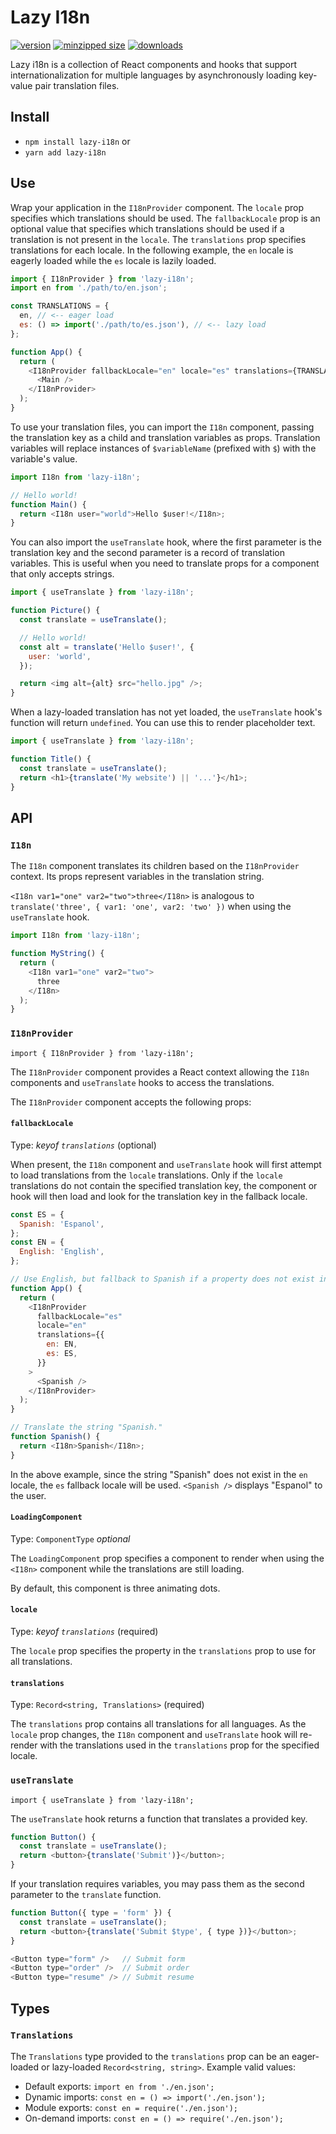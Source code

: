 # Lazy I18n

[![version](https://img.shields.io/npm/v/lazy-i18n.svg)](https://www.npmjs.com/package/lazy-i18n)
[![minzipped size](https://img.shields.io/bundlephobia/minzip/lazy-i18n.svg)](https://www.npmjs.com/package/lazy-i18n)
[![downloads](https://img.shields.io/npm/dt/lazy-i18n.svg)](https://www.npmjs.com/package/lazy-i18n)

Lazy i18n is a collection of React components and hooks that support
internationalization for multiple languages by asynchronously loading key-value
pair translation files.

## Install

- `npm install lazy-i18n` or
- `yarn add lazy-i18n`

## Use

Wrap your application in the `I18nProvider` component. The `locale` prop
specifies which translations should be used. The `fallbackLocale` prop is an
optional value that specifies which translations should be used if a translation
is not present in the `locale`. The `translations` prop specifies translations
for each locale. In the following example, the `en` locale is eagerly loaded
while the `es` locale is lazily loaded.

```javascript
import { I18nProvider } from 'lazy-i18n';
import en from './path/to/en.json';

const TRANSLATIONS = {
  en, // <-- eager load
  es: () => import('./path/to/es.json'), // <-- lazy load
};

function App() {
  return (
    <I18nProvider fallbackLocale="en" locale="es" translations={TRANSLATIONS}>
      <Main />
    </I18nProvider>
  );
}
```

To use your translation files, you can import the `I18n` component, passing the
translation key as a child and translation variables as props. Translation
variables will replace instances of `$variableName` (prefixed with `$`) with the
variable's value.

```javascript
import I18n from 'lazy-i18n';

// Hello world!
function Main() {
  return <I18n user="world">Hello $user!</I18n>;
}
```

You can also import the `useTranslate` hook, where the first parameter is the
translation key and the second parameter is a record of translation variables.
This is useful when you need to translate props for a component that only
accepts strings.

```javascript
import { useTranslate } from 'lazy-i18n';

function Picture() {
  const translate = useTranslate();

  // Hello world!
  const alt = translate('Hello $user!', {
    user: 'world',
  });

  return <img alt={alt} src="hello.jpg" />;
}
```

When a lazy-loaded translation has not yet loaded, the `useTranslate` hook's
function will return `undefined`. You can use this to render placeholder text.

```javascript
import { useTranslate } from 'lazy-i18n';

function Title() {
  const translate = useTranslate();
  return <h1>{translate('My website') || '...'}</h1>;
}
```

## API

### `I18n`

The `I18n` component translates its children based on the `I18nProvider`
context. Its props represent variables in the translation string.

`<I18n var1="one" var2="two">three</I18n>` is analogous to
`translate('three', { var1: 'one', var2: 'two' })` when using the `useTranslate`
hook.

```javascript
import I18n from 'lazy-i18n';

function MyString() {
  return (
    <I18n var1="one" var2="two">
      three
    </I18n>
  );
}
```

### `I18nProvider`

`import { I18nProvider } from 'lazy-i18n';`

The `I18nProvider` component provides a React context allowing the `I18n`
components and `useTranslate` hooks to access the translations.

The `I18nProvider` component accepts the following props:

#### `fallbackLocale`

Type: _keyof `translations`_ (optional)

When present, the `I18n` component and `useTranslate` hook will first attempt to
load translations from the `locale` translations. Only if the `locale`
translations do not contain the specified translation key, the component or hook
will then load and look for the translation key in the fallback locale.

```javascript
const ES = {
  Spanish: 'Espanol',
};
const EN = {
  English: 'English',
};

// Use English, but fallback to Spanish if a property does not exist in English.
function App() {
  return (
    <I18nProvider
      fallbackLocale="es"
      locale="en"
      translations={{
        en: EN,
        es: ES,
      }}
    >
      <Spanish />
    </I18nProvider>
  );
}

// Translate the string "Spanish."
function Spanish() {
  return <I18n>Spanish</I18n>;
}
```

In the above example, since the string "Spanish" does not exist in the `en`
locale, the `es` fallback locale will be used. `<Spanish />` displays "Espanol"
to the user.

#### `LoadingComponent`

Type: `ComponentType` _optional_

The `LoadingComponent` prop specifies a component to render when using the
`<I18n>` component while the translations are still loading.

By default, this component is three animating dots.

#### `locale`

Type: _keyof `translations`_ (required)

The `locale` prop specifies the property in the `translations` prop to use for
all translations.

#### `translations`

Type: `Record<string, Translations>` (required)

The `translations` prop contains all translations for all languages. As the
`locale` prop changes, the `I18n` component and `useTranslate` hook will
re-render with the translations used in the `translations` prop for the
specified locale.

### `useTranslate`

`import { useTranslate } from 'lazy-i18n';`

The `useTranslate` hook returns a function that translates a provided key.

```javascript
function Button() {
  const translate = useTranslate();
  return <button>{translate('Submit')}</button>;
}
```

If your translation requires variables, you may pass them as the second
parameter to the `translate` function.

```javascript
function Button({ type = 'form' }) {
  const translate = useTranslate();
  return <button>{translate('Submit $type', { type })}</button>;
}

<Button type="form" />   // Submit form
<Button type="order" />  // Submit order
<Button type="resume" /> // Submit resume
```

## Types

### `Translations`

The `Translations` type provided to the `translations` prop can be an
eager-loaded or lazy-loaded `Record<string, string>`. Example valid values:

- Default exports: `import en from './en.json';`
- Dynamic imports: `const en = () => import('./en.json');`
- Module exports: `const en = require('./en.json');`
- On-demand imports: `const en = () => require('./en.json');`
